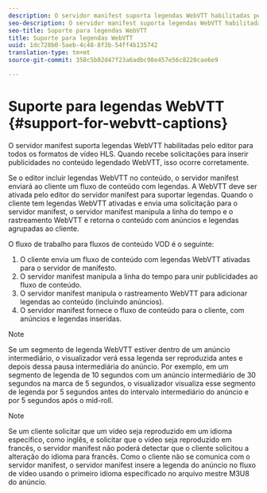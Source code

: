 ```yaml
---
description: O servidor manifest suporta legendas WebVTT habilitadas pelo editor para todos os formatos de vídeo HLS. Quando recebe solicitações para inserir publicidades no conteúdo legendado WebVTT, isso ocorre corretamente.
seo-description: O servidor manifest suporta legendas WebVTT habilitadas pelo editor para todos os formatos de vídeo HLS. Quando recebe solicitações para inserir publicidades no conteúdo legendado WebVTT, isso ocorre corretamente.
seo-title: Suporte para legendas WebVTT
title: Suporte para legendas WebVTT
uuid: 1dc728b0-5aeb-4c48-8f3b-54ff4b135742
translation-type: tm+mt
source-git-commit: 358c5b02d47f23a6adbc98e457e56c8220cae6e9

---
```



# Suporte para legendas WebVTT {#support-for-webvtt-captions}

O servidor manifest suporta legendas WebVTT habilitadas pelo editor para todos os formatos de vídeo HLS. Quando recebe solicitações para inserir publicidades no conteúdo legendado WebVTT, isso ocorre corretamente.

Se o editor incluir legendas WebVTT no conteúdo, o servidor manifest enviará ao cliente um fluxo de conteúdo com legendas. A WebVTT deve ser ativada pelo editor do servidor manifest para suportar legendas. Quando o cliente tem legendas WebVTT ativadas e envia uma solicitação para o servidor manifest, o servidor manifest manipula a linha do tempo e o rastreamento WebVTT e retorna o conteúdo com anúncios e legendas agrupadas ao cliente.

O fluxo de trabalho para fluxos de conteúdo VOD é o seguinte:

1. O cliente envia um fluxo de conteúdo com legendas WebVTT ativadas para o servidor de manifesto.
1. O servidor manifest manipula a linha do tempo para unir publicidades ao fluxo de conteúdo.
1. O servidor manifest manipula o rastreamento WebVTT para adicionar legendas ao conteúdo (incluindo anúncios).
1. O servidor manifest fornece o fluxo de conteúdo para o cliente, com anúncios e legendas inseridas.

>[!NOTE]
>
>Se um segmento de legenda WebVTT estiver dentro de um anúncio intermediário, o visualizador verá essa legenda ser reproduzida antes e depois dessa pausa intermediária do anúncio. Por exemplo, em um segmento de legenda de 10 segundos com um anúncio intermediário de 30 segundos na marca de 5 segundos, o visualizador visualiza esse segmento de legenda por 5 segundos antes do intervalo intermediário do anúncio e por 5 segundos após o mid-roll.

>[!NOTE]
>
>Se um cliente solicitar que um vídeo seja reproduzido em um idioma específico, como inglês, e solicitar que o vídeo seja reproduzido em francês, o servidor manifest não poderá detectar que o cliente solicitou a alteração do idioma para francês. Como o cliente não se comunica com o servidor manifest, o servidor manifest insere a legenda do anúncio no fluxo de vídeo usando o primeiro idioma especificado no arquivo mestre M3U8 do anúncio.